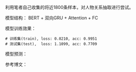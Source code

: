 利用笔者自己收集的将近1800条样本，对人物关系抽取进行尝试。

模型结构： BERT + 双向GRU + Attention + FC 

模型训练效果：

```
# 训练集(train), loss: 0.0210, acc: 0.9951
# 测试集(test),  loss: 1.1099, acc: 0.7709
```

模型预测：



参考博文：

